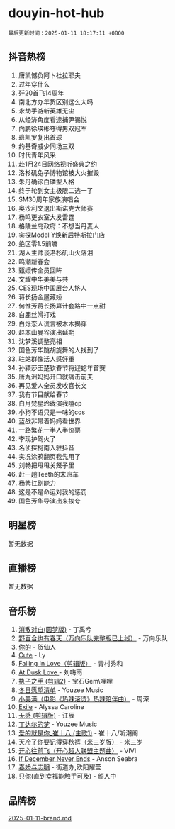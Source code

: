 # douyin-hot-hub

`最后更新时间：2025-01-11 18:17:11 +0800`

## 抖音热榜

1. 唐凯憾负阿卜杜拉耶夫
1. 过年穿什么
1. 歼20首飞14周年
1. 南北方办年货区别这么大吗
1. 永劫手游新英雄无尘
1. 从经济角度看逮捕尹锡悦
1. 向鹏徐瑛彬夺得男双冠军
1. 班凯罗复出首球
1. 约基奇威少同场三双
1. 时代青年风采
1. 赴1月24日网络视听盛典之约
1. 洛杉矶兔子博物馆被大火摧毁
1. 朱丹确诊白磷型人格
1. 终于轮到女主极限二选一了
1. SM30周年家族演唱会
1. 奥沙利文退出斯诺克大师赛
1. 杨鸣更衣室大发雷霆
1. 格陵兰岛政府：不想当丹麦人
1. 实探Model Y焕新后特斯拉门店
1. 绝区零1.5前瞻
1. 湖人主帅谈洛杉矶山火落泪
1. 鸣潮新春会
1. 甄嬛传全员回眸
1. 文耀中华美美与共
1. CES现场中国展台人挤人
1. 蒋长扬金屋藏娇
1. 何惟芳蒋长扬算计套路中一点甜
1. 白鹿丝滑打戏
1. 白烁恋人谎言被木木揭穿
1. 赵本山曼谷演出延期
1. 沈梦溪调整亮相
1. 国色芳华跳胡旋舞的人找到了
1. 驻站群像活人感好重
1. 孙颖莎王楚钦春节将迎蛇年首赛
1. 唐九洲妈妈开口就痛击前夫
1. 再见爱人全员发收官长文
1. 我有节目献给春节
1. 白月梵星玲珑演我嗑cp
1. 小狗不语只是一味的cos
1. 蓝战非带着妈妈看世界
1. 一路繁花一半人半价票
1. 李现护驾火了
1. 名侦探柯南入驻抖音
1. 实况涂鸦翻页我先用了
1. 刘畅把甩甩关笼子里
1. 赶一趟Teeth的末班车
1. 杨紫扛剧能力
1. 这是不是命运对我的惩罚
1. 国色芳华导演出来挨夸

## 明星榜

暂无数据

## 直播榜

暂无数据

## 音乐榜

1. [消散对白(圆梦版)](https://sf5-hl-cdn-tos.douyinstatic.com/obj/tos-cn-ve-2774/og4jB5I5IizzoZVAAAzWgBMAsMDWoArfwBOiFs) - 丁禹兮
1. [野百合也有春天（万向乐队完整版已上线）](https://sf5-hl-cdn-tos.douyinstatic.com/obj/tos-cn-ve-2774/oMnUxhRAMiAGBqDtIPBQ7ACYQZFlJCftcgeDJE) - 万向乐队
1. [你的](https://sf5-hl-cdn-tos.douyinstatic.com/obj/tos-cn-ve-2774/oYuIeKf42jB7sEV6B2upMdpYAgfrQWj0FeRegh) - 贺仙人
1. [Cute](https://sf5-hl-cdn-tos.douyinstatic.com/obj/tos-cn-ve-2774/o4IbIzHWKAAB4wsS5qMBRiiAlEBGTpQRNfFvuo) - Ly
1. [Falling In Love（剪辑版）](https://sf5-hl-cdn-tos.douyinstatic.com/obj/tos-cn-ve-2774/o8ajpA8zzgBPahbBIO8AcKGBLJezFCRd1wfP9f) - 青村秀和
1. [ At Dusk  Love ](https://sf5-hl-cdn-tos.douyinstatic.com/obj/tos-cn-ve-2774/o8CrpCf5CaYgI4ZrtQgMQAFEfuGqNnRSDQAPBc) - 刘嗨雨
1. [执子之手 (剪辑2)](https://sf5-hl-cdn-tos.douyinstatic.com/obj/tos-cn-ve-2774/oUoZLQjCc31XzqsBnBQUNgeKtYPBcgbFDwtfcu) - 宝石Gem\哩哩
1. [冬日愿望清单](https://sf5-hl-cdn-tos.douyinstatic.com/obj/tos-cn-ve-2774/oIIgUOeamCFCVAzxN6MFRLIBlLGpUqQxeeHrLE) - Youzee Music
1. [小美满（电影《热辣滚烫》热辣陪伴曲）](https://sf5-hl-cdn-tos.douyinstatic.com/obj/tos-cn-ve-2774/o0GAn2lSgfZIDUgtevCGDQYnFg4CwnrBaxbTZL) - 周深
1. [Exile](https://sf5-hl-cdn-tos.douyinstatic.com/obj/tos-cn-ve-2774/oYj4gAQTknKE3WW0Je8KGmQ7z1cA4FefwtbufD) - Alyssa Caroline
1. [无感 (剪辑版)](https://sf5-hl-cdn-tos.douyinstatic.com/obj/tos-cn-ve-2774/o0eIsUzJBDlQaQFC5OFlgbMEZC1TFYBftOBn6p) - 江辰
1. [丁达尔的梦](https://sf5-hl-cdn-tos.douyinstatic.com/obj/tos-cn-ve-2774/oMU3WirUZBVQkAC9ccG5P2IQirziZM2RTInUY) - Youzee Music
1. [爱的就是你_崔十八 (主歌1)](https://sf5-hl-cdn-tos.douyinstatic.com/obj/tos-cn-ve-2774/oI5BO5DhFZ6UTcNCnZaOCBLtZ7WIMQGfgnXf5E) - 崔十八/听潮阁
1. [天冷了你要记得穿秋裤（米三岁版）](https://sf5-hl-cdn-tos.douyinstatic.com/obj/tos-cn-ve-2774/oQlIwVIDWiZ6BQilAorS7MA0AgCkQDvcZAdm1) - 米三岁
1. [开心往前飞（开心超人联盟主题曲）](https://sf5-hl-cdn-tos.douyinstatic.com/obj/tos-cn-ve-2774/9d8fb7c82cf1421fb93a9fe925275e0a) - VIVI
1. [If December Never Ends](https://sf5-hl-cdn-tos.douyinstatic.com/obj/tos-cn-ve-2774/oY1IQMoTgCFIBg8RZifyqlBBt1UFgitTYmxeOS) - Anson Seabra
1. [春娇与志明](https://sf3-cdn-tos.douyinstatic.com/obj/tos-cn-ve-2774/e530d8fceb7044b39707d7f9ff54add1) - 街道办,欧阳耀莹
1. [只你(直到幸福能触手可及)](https://sf5-hl-cdn-tos.douyinstatic.com/obj/tos-cn-ve-2774/o0lBkRDzFTeaVSUz3ZZSCBVtZ5DIMQGfgmEAuE) - 颜人中

## 品牌榜

[2025-01-11-brand.md](2025-01-11-brand.md)
